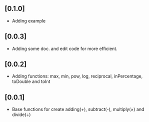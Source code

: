 ## [0.1.0]
 - Adding example

## [0.0.3]
 - Adding some doc. and edit code for more efficient.

## [0.0.2]
 - Adding functions: max, min, pow, log, reciprocal, inPercentage, toDouble and toInt

## [0.0.1]
 - Base functions for create adding(+), subtract(-), multiply(×) and divide(÷)

